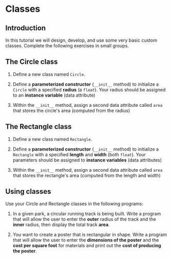 # Classes

## Introduction
In this tutorial we will design, develop, and use some very basic custom classes. Complete the following exercises in small groups.

## The Circle class
1. Define a new class named `Circle`.

2. Define a **parameterized constructor** (`__init__` method) to initialize a `Circle` with a specified **radius** (a `float`). Your radius should be assigned to an **instance variable** (data attribute)

3. Within the `__init__`  method, assign a second data attribute called `area` that stores the circle's area (computed from the radius)

## The Rectangle class
1. Define a new class named `Rectangle`.

2. Define a **parameterized constructor** (`__init__` method) to initialize a `Rectangle` with a specified **length** and **width** (both `float`). Your parameters should be assigned to **instance variables** (data attributes)

3. Within the `__init__`  method, assign a second data attribute called `area` that stores the rectangle's area (computed from the length and width)

## Using classes
Use your Circle and Rectangle classes in the following programs:
1. In a given park, a circular running track is being built. Write a program that will allow the user to enter the **outer** radius of the track and the **inner** radius, then display the total track **area**.

2. You want to create a poster that is rectangular in shape. Write a program that will allow the user to enter the **dimensions of the poster** and the **cost per square foot** for materials and print out the **cost of producing the poster**.
